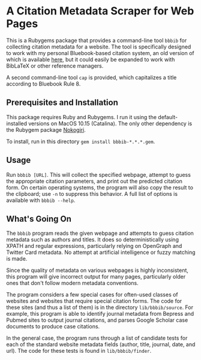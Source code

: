 # A Citation Metadata Scraper for Web Pages

This is a Rubygems package that provides a command-line tool `bbbib` for
collecting citation metadata for a website. The tool is specifically designed to
work with my personal Bluebook-based citation system, an old version of which is
available [here](https://github.com/charlesduan/legcite), but it could easily be
expanded to work with BibLaTeX or other reference managers.

A second command-line tool `cap` is provided, which capitalizes a title
according to Bluebook Rule 8.

## Prerequisites and Installation

This package requires Ruby and Rubygems. I run it using the default-installed
versions on MacOS 10.15 (Catalina). The only other dependency is the Rubygem
package [Nokogiri](https://nokogiri.org/).

To install, run in this directory `gem install bbbib-*.*.*.gem`.

## Usage

Run `bbbib [URL]`. This will collect the specified webpage, attempt to guess the
appropriate citation parameters, and print out the predicted citation form. On
certain operating systems, the program will also copy the result to the
clipboard; use `-n` to suppress this behavior. A full list of options is
available with `bbbib --help`.

## What's Going On

The `bbbib` program reads the given webpage and attempts to guess citation
metadata such as authors and titles. It does so deterministically using XPATH
and regular expressions, particularly relying on OpenGraph and Twitter Card
metadata. No attempt at artificial intelligence or fuzzy matching is made.

Since the quality of metadata on various webpages is highly inconsistent, this
program will give incorrect output for many pages, particularly older ones that
don't follow modern metadata conventions.

The program considers a few special cases for often-used classes of websites
and websites that require special citation forms. The code for these sites (and
thus a list of them) is in the directory `lib/bbbib/source`. For example, this
program is able to identify journal metadata from Bepress and Pubmed sites to
output journal citations, and parses Google Scholar case documents to produce
case citations.

In the general case, the program runs through a list of candidate tests for each
of the standard website metadata fields (author, title, journal, date, and url).
The code for these tests is found in `lib/bbbib/finder`.


